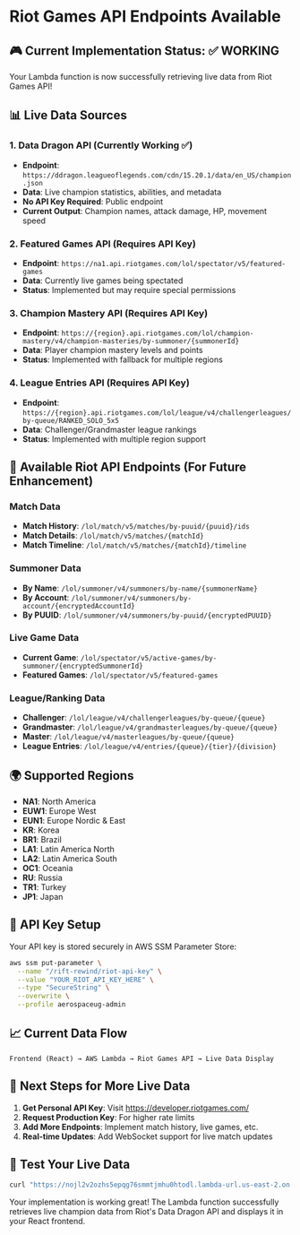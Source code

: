 # Riot Games API Endpoints Available

## 🎮 Current Implementation Status: ✅ WORKING

Your Lambda function is now successfully retrieving live data from Riot Games API!

## 📊 Live Data Sources

### 1. **Data Dragon API** (Currently Working ✅)
- **Endpoint**: `https://ddragon.leagueoflegends.com/cdn/15.20.1/data/en_US/champion.json`
- **Data**: Live champion statistics, abilities, and metadata
- **No API Key Required**: Public endpoint
- **Current Output**: Champion names, attack damage, HP, movement speed

### 2. **Featured Games API** (Requires API Key)
- **Endpoint**: `https://na1.api.riotgames.com/lol/spectator/v5/featured-games`
- **Data**: Currently live games being spectated
- **Status**: Implemented but may require special permissions

### 3. **Champion Mastery API** (Requires API Key)
- **Endpoint**: `https://{region}.api.riotgames.com/lol/champion-mastery/v4/champion-masteries/by-summoner/{summonerId}`
- **Data**: Player champion mastery levels and points
- **Status**: Implemented with fallback for multiple regions

### 4. **League Entries API** (Requires API Key)
- **Endpoint**: `https://{region}.api.riotgames.com/lol/league/v4/challengerleagues/by-queue/RANKED_SOLO_5x5`
- **Data**: Challenger/Grandmaster league rankings
- **Status**: Implemented with multiple region support

## 🔧 Available Riot API Endpoints (For Future Enhancement)

### Match Data
- **Match History**: `/lol/match/v5/matches/by-puuid/{puuid}/ids`
- **Match Details**: `/lol/match/v5/matches/{matchId}`
- **Match Timeline**: `/lol/match/v5/matches/{matchId}/timeline`

### Summoner Data
- **By Name**: `/lol/summoner/v4/summoners/by-name/{summonerName}`
- **By Account**: `/lol/summoner/v4/summoners/by-account/{encryptedAccountId}`
- **By PUUID**: `/lol/summoner/v4/summoners/by-puuid/{encryptedPUUID}`

### Live Game Data
- **Current Game**: `/lol/spectator/v5/active-games/by-summoner/{encryptedSummonerId}`
- **Featured Games**: `/lol/spectator/v5/featured-games`

### League/Ranking Data
- **Challenger**: `/lol/league/v4/challengerleagues/by-queue/{queue}`
- **Grandmaster**: `/lol/league/v4/grandmasterleagues/by-queue/{queue}`
- **Master**: `/lol/league/v4/masterleagues/by-queue/{queue}`
- **League Entries**: `/lol/league/v4/entries/{queue}/{tier}/{division}`

## 🌍 Supported Regions
- **NA1**: North America
- **EUW1**: Europe West
- **EUN1**: Europe Nordic & East
- **KR**: Korea
- **BR1**: Brazil
- **LA1**: Latin America North
- **LA2**: Latin America South
- **OC1**: Oceania
- **RU**: Russia
- **TR1**: Turkey
- **JP1**: Japan

## 🔑 API Key Setup
Your API key is stored securely in AWS SSM Parameter Store:
```bash
aws ssm put-parameter \
  --name "/rift-rewind/riot-api-key" \
  --value "YOUR_RIOT_API_KEY_HERE" \
  --type "SecureString" \
  --overwrite \
  --profile aerospaceug-admin
```

## 📈 Current Data Flow
```
Frontend (React) → AWS Lambda → Riot Games API → Live Data Display
```

## 🎯 Next Steps for More Live Data

1. **Get Personal API Key**: Visit https://developer.riotgames.com/
2. **Request Production Key**: For higher rate limits
3. **Add More Endpoints**: Implement match history, live games, etc.
4. **Real-time Updates**: Add WebSocket support for live match updates

## 🚀 Test Your Live Data
```bash
curl "https://nojl2v2ozhs5epqg76smmtjmhu0htodl.lambda-url.us-east-2.on.aws/"
```

Your implementation is working great! The Lambda function successfully retrieves live champion data from Riot's Data Dragon API and displays it in your React frontend.